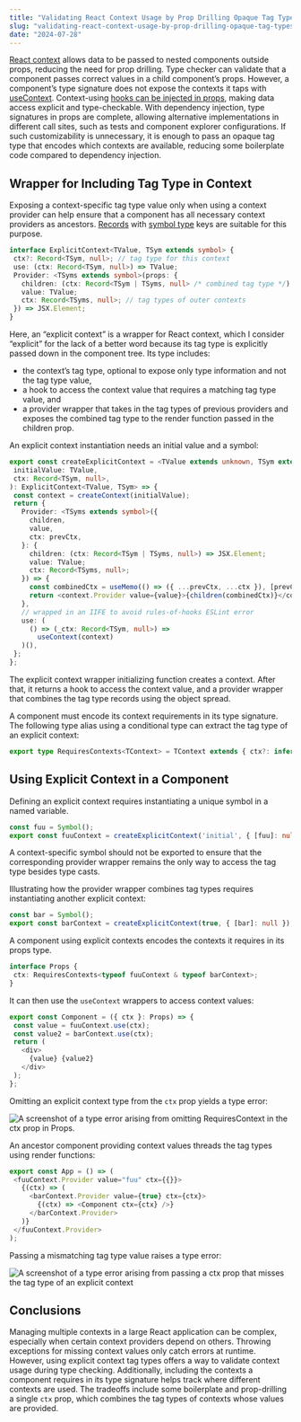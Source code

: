 ```yaml
---
title: "Validating React Context Usage by Prop Drilling Opaque Tag Types"
slug: "validating-react-context-usage-by-prop-drilling-opaque-tag-types"
date: "2024-07-28"
---
```


[React context](https://react.dev/reference/react/createContext?ref=terolaitinen.fi) allows data to be passed to nested components outside props, reducing the need for prop drilling. Type checker can validate that a component passes correct values in a child component’s props. However, a component’s type signature does not expose the contexts it taps with [useContext](https://react.dev/reference/react/useContext?ref=terolaitinen.fi). Context-using [hooks can be injected in props](https://terolaitinen.fi/injecting-hooks-to-react-components/), making data access explicit and type-checkable. With dependency injection, type signatures in props are complete, allowing alternative implementations in different call sites, such as tests and component explorer configurations. If such customizability is unnecessary, it is enough to pass an opaque tag type that encodes which contexts are available, reducing some boilerplate code compared to dependency injection.

## Wrapper for Including Tag Type in Context

Exposing a context-specific tag type value only when using a context provider can help ensure that a component has all necessary context providers as ancestors. [Records](https://www.typescriptlang.org/docs/handbook/utility-types.html?ref=terolaitinen.fi#recordkeys-type) with [symbol type](https://www.typescriptlang.org/docs/handbook/symbols.html?ref=terolaitinen.fi) keys are suitable for this purpose.

```typescript
interface ExplicitContext<TValue, TSym extends symbol> {
 ctx?: Record<TSym, null>; // tag type for this context
 use: (ctx: Record<TSym, null>) => TValue;
 Provider: <TSyms extends symbol>(props: {
   children: (ctx: Record<TSym | TSyms, null> /* combined tag type */) => JSX.Element;
   value: TValue;
   ctx: Record<TSyms, null>; // tag types of outer contexts
 }) => JSX.Element;
}
```

Here, an “explicit context” is a wrapper for React context, which I consider “explicit” for the lack of a better word because its tag type is explicitly passed down in the component tree. Its type includes:

-   the context’s tag type, optional to expose only type information and not the tag type value,
-   a hook to access the context value that requires a matching tag type value, and
-   a provider wrapper that takes in the tag types of previous providers and exposes the combined tag type to the render function passed in the children prop.     

An explicit context instantiation needs an initial value and a symbol:

```typescript
export const createExplicitContext = <TValue extends unknown, TSym extends symbol>(
 initialValue: TValue,
 ctx: Record<TSym, null>,
): ExplicitContext<TValue, TSym> => {
 const context = createContext(initialValue);
 return {
   Provider: <TSyms extends symbol>({
     children,
     value,
     ctx: prevCtx,
   }: {
     children: (ctx: Record<TSym | TSyms, null>) => JSX.Element;
     value: TValue;
     ctx: Record<TSyms, null>;
   }) => {
     const combinedCtx = useMemo(() => ({ ...prevCtx, ...ctx }), [prevCtx]);
     return <context.Provider value={value}>{children(combinedCtx)}</context.Provider>;
   },
   // wrapped in an IIFE to avoid rules-of-hooks ESLint error
   use: (
     () => (_ctx: Record<TSym, null>) =>
       useContext(context)
   )(),
 };
};
```

The explicit context wrapper initializing function creates a context. After that, it returns a hook to access the context value, and a provider wrapper that combines the tag type records using the object spread. 

A component must encode its context requirements in its type signature. The following type alias using a conditional type can extract the tag type of an explicit context:

```typescript
export type RequiresContexts<TContext> = TContext extends { ctx?: infer TCtx } ? TCtx : never;
```

## Using Explicit Context in a Component

Defining an explicit context requires instantiating a unique symbol in a named variable. 

```typescript
const fuu = Symbol();
export const fuuContext = createExplicitContext('initial', { [fuu]: null });
```

A context-specific symbol should not be exported to ensure that the corresponding provider wrapper remains the only way to access the tag type besides type casts.

Illustrating how the provider wrapper combines tag types requires instantiating another explicit context:

```typescript
const bar = Symbol();
export const barContext = createExplicitContext(true, { [bar]: null });
```

A component using explicit contexts encodes the contexts it requires in its props type.

```typescript
interface Props {
 ctx: RequiresContexts<typeof fuuContext & typeof barContext>;
}
```

It can then use the `useContext` wrappers to access context values:

```typescript
export const Component = ({ ctx }: Props) => {
 const value = fuuContext.use(ctx);
 const value2 = barContext.use(ctx);
 return (
   <div>
     {value} {value2}
   </div>
 );
};
```

Omitting an explicit context type from the `ctx` prop yields a type error:

![A screenshot of a type error arising from omitting RequiresContext<typeof barContext> in the ctx prop in Props. ](/images/2024/07/Screenshot-2024-07-28-at-15.55.32.png)

An ancestor component providing context values threads the tag types using render functions:

```typescript
export const App = () => (
 <fuuContext.Provider value="fuu" ctx={{}}>
   {(ctx) => (
     <barContext.Provider value={true} ctx={ctx}>
       {(ctx) => <Component ctx={ctx} />}
     </barContext.Provider>
   )}
 </fuuContext.Provider>
);
```

Passing a mismatching tag type value raises a type error:

![A screenshot of a type error arising from passing a ctx prop that misses the tag type of an explicit context](/images/2024/07/Screenshot-2024-07-28-at-16.02.57.png)

## Conclusions

Managing multiple contexts in a large React application can be complex, especially when certain context providers depend on others. Throwing exceptions for missing context values only catch errors at runtime. However, using explicit context tag types offers a way to validate context usage during type checking. Additionally, including the contexts a component requires in its type signature helps track where different contexts are used. The tradeoffs include some boilerplate and prop-drilling a single `ctx` prop, which combines the tag types of contexts whose values are provided.
